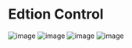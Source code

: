 # Edtion Control
![image](https://github.com/user-attachments/assets/4db0fdb7-8a78-492e-8ae5-4287fe1c5752)
![image](https://github.com/user-attachments/assets/456c61b2-5f46-46d5-89ec-9609eff77f86)
![image](https://github.com/user-attachments/assets/ae753ebb-99ab-4071-866c-357cf22db09c)
![image](https://github.com/user-attachments/assets/c976c1ba-5a26-422a-af73-248fb402e22c)


